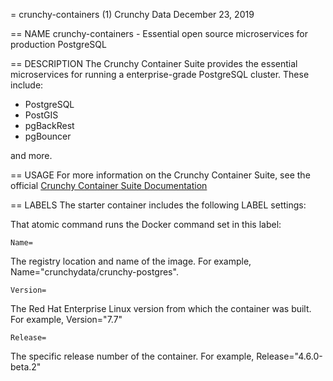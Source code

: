 = crunchy-containers (1)
Crunchy Data
December 23, 2019

== NAME
crunchy-containers - Essential open source microservices for production PostgreSQL

== DESCRIPTION
The Crunchy Container Suite provides the essential microservices for running a
enterprise-grade PostgreSQL cluster. These include:

- PostgreSQL
- PostGIS
- pgBackRest
- pgBouncer

and more.

== USAGE
For more information on the Crunchy Container Suite, see the official
[Crunchy Container Suite Documentation](https://access.crunchydata.com/documentation/crunchy-containers/)

== LABELS
The starter container includes the following LABEL settings:

That atomic command runs the Docker command set in this label:

`Name=`

The registry location and name of the image. For example, Name="crunchydata/crunchy-postgres".

`Version=`

The Red Hat Enterprise Linux version from which the container was built. For example, Version="7.7"

`Release=`

The specific release number of the container. For example, Release="4.6.0-beta.2"
